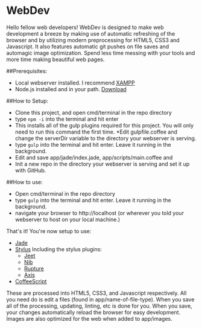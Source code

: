 WebDev
======

Hello fellow web developers!
WebDev is designed to make web development a breeze by making use of automatic refreshing of the browser and by utilizing modern preprocessing for HTML5, CSS3 and Javascript. It also features automatic git pushes on file saves and automagic image optimization.  Spend less time messing with your tools and more time making beautiful web pages.

##Prerequisites:
* Local webserver installed. I recommend [XAMPP](https://www.apachefriends.org/download.html)
* Node.js installed and in your path. [Download](http://nodejs.org/download/)

##How to Setup:
* Clone this project, and open cmd/terminal in the repo directory
* type `npm -i` into the terminal and hit enter
* This installs all of the gulp plugins required for this project.
You will only need to run this command the first time.
*Edit gulpfile.coffee and change the serverDir variable to the directory your webserver is serving.
* type `gulp` into the terminal and hit enter. Leave it running in the background.
* Edit and save app/jade/index.jade, app/scripts/main.coffee and
* Init a new repo in the directory your webserver is serving and set it up with GitHub.


##How to use:
* Open cmd/terminal in the repo directory
* type `gulp` into the terminal and hit enter. Leave it running in the background.
* navigate your browser to http://localhost (or wherever you told your webserver to host on your local machine.)

That's it!  You're now setup to use:
* [Jade](http://jade-lang.com/)
* [Stylus](http://learnboost.github.io/stylus/) Including the stylus plugins:
    * [Jeet](http://jeet.gs/)
    * [Nib](http://nibstyl.us/docs/)
    * [Rupture](http://jenius.github.io/rupture/)
    * [Axis](http://roots.cx/axis/)
* [CoffeeScript](http://coffeescript.org/) 

These are processed into HTML5, CSS3, and Javascript respectively. All you need do is edit a files (found in app/name-of-file-type).  When you save all of the processing, updating, linting, etc is done for you. When you save, your changes automatically reload the browser for easy development.  Images are also optimized for the web when added to app/images.

